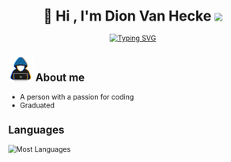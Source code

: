 <h1 align="center"><b>👋 Hi , I'm Dion Van Hecke </b><img src="https://media.giphy.com/media/hvRJCLFzcasrR4ia7z/giphy.gif" width="35"></h1>

<p align="center">
<a href="https://git.io/typing-svg"><img src="https://readme-typing-svg.herokuapp.com?font=Fira+Code&pause=1000&center=true&width=435&lines=Fullstack+Developer" alt="Typing SVG" /></a>
</p>


## <picture><img src = "https://github.com/0xAbdulKhalid/0xAbdulKhalid/raw/main/assets/mdImages/about_me.gif" width = 50px></picture> **About me**
- A person with a passion for coding 
- Graduated


## **Languages**
![Most Languages](https://github-readme-stats.anuraghazra1.vercel.app/api/top-langs/?username=pgm-dionvanh&theme=dark&hide_border=true&no-bg=true&no-frame=true&langs_count=10)
